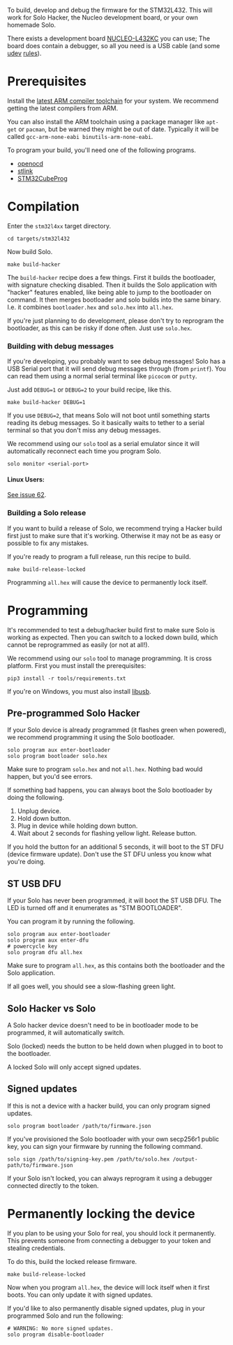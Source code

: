 To build, develop and debug the firmware for the STM32L432.  This will work
for Solo Hacker, the Nucleo development board, or your own homemade Solo.

There exists a development board [NUCLEO-L432KC](https://www.st.com/en/evaluation-tools/nucleo-l432kc.html) you can use;  The board does contain a debugger, so all you need is a USB cable (and some [udev](/udev) [rules](https://rust-embedded.github.io/book/intro/install/linux.html#udev-rules)).

# Prerequisites

Install the [latest ARM compiler toolchain](https://developer.arm.com/open-source/gnu-toolchain/gnu-rm/downloads) for your system.  We recommend getting the latest compilers from ARM.

You can also install the ARM toolchain  using a package manager like `apt-get` or `pacman`,
but be warned they might be out of date.  Typically it will be called `gcc-arm-none-eabi binutils-arm-none-eabi`.

To program your build, you'll need one of the following programs.

- [openocd](http://openocd.org)
- [stlink](https://github.com/texane/stlink)
- [STM32CubeProg](https://www.st.com/en/development-tools/stm32cubeprog.html)

# Compilation

Enter the `stm32l4xx` target directory.

```
cd targets/stm32l432
```

Now build Solo.

```
make build-hacker
```

The `build-hacker` recipe does a few things.  First it builds the bootloader, with
signature checking disabled.  Then it builds the Solo application with "hacker" features
enabled, like being able to jump to the bootloader on command.  It then merges bootloader
and solo builds into the same binary.  I.e. it combines `bootloader.hex` and `solo.hex`
into `all.hex`.

If you're just planning to do development, please don't try to reprogram the bootloader,
as this can be risky if done often.  Just use `solo.hex`.

### Building with debug messages

If you're developing, you probably want to see debug messages!  Solo has a USB
Serial port that it will send debug messages through (from `printf`).  You can read them using
a normal serial terminal like `picocom` or `putty`.

Just add `DEBUG=1` or `DEBUG=2` to your build recipe, like this.

```
make build-hacker DEBUG=1
```

If you use `DEBUG=2`, that means Solo will not boot until something starts reading
its debug messages.  So it basically waits to tether to a serial terminal so that you don't
miss any debug messages.

We recommend using our `solo` tool as a serial emulator since it will automatically
reconnect each time you program Solo.

```
solo monitor <serial-port>
```

#### Linux Users:

[See issue 62](https://github.com/solokeys/solo/issues/62).

### Building a Solo release

If you want to build a release of Solo, we recommend trying a Hacker build first
just to make sure that it's working.  Otherwise it may not be as easy or possible to
fix any mistakes.

If you're ready to program a full release, run this recipe to build.

```
make build-release-locked
```

Programming `all.hex` will cause the device to permanently lock itself.


# Programming

It's recommended to test a debug/hacker build first to make sure Solo is working as expected.
Then you can switch to a locked down build, which cannot be reprogrammed as easily (or not at all!).

We recommend using our `solo` tool to manage programming.  It is cross platform.  First you must
install the prerequisites:

```
pip3 install -r tools/requirements.txt
```

If you're on Windows, you must also install [libusb](https://sourceforge.net/projects/libusb-win32/files/libusb-win32-releases/1.2.6.0/).

## Pre-programmed Solo Hacker

If your Solo device is already programmed (it flashes green when powered), we recommend
programming it using the Solo bootloader.

```
solo program aux enter-bootloader
solo program bootloader solo.hex
```

Make sure to program `solo.hex` and not `all.hex`.  Nothing bad would happen, but you'd
see errors.

If something bad happens, you can always boot the Solo bootloader by doing the following.

1. Unplug device.
2. Hold down button.
3. Plug in device while holding down button.
4. Wait about 2 seconds for flashing yellow light.  Release button.

If you hold the button for an additional 5 seconds, it will boot to the ST DFU (device firmware update).
Don't use the ST DFU unless you know what you're doing.

## ST USB DFU

If your Solo has never been programmed, it will boot the ST USB DFU.  The LED is turned
off and it enumerates as "STM BOOTLOADER".

You can program it by running the following.

```
solo program aux enter-bootloader
solo program aux enter-dfu
# powercycle key
solo program dfu all.hex
```

Make sure to program `all.hex`, as this contains both the bootloader and the Solo application.

If all goes well, you should see a slow-flashing green light.

##  Solo Hacker vs Solo

A Solo hacker device doesn't need to be in bootloader mode to be programmed, it will automatically switch.

Solo (locked) needs the button to be held down when plugged in to boot to the bootloader.

A locked Solo will only accept signed updates.

## Signed updates

If this is not a device with a hacker build, you can only program signed updates.

```
solo program bootloader /path/to/firmware.json
```

If you've provisioned the Solo bootloader with your own secp256r1 public key, you can sign your
firmware by running the following command.

```
solo sign /path/to/signing-key.pem /path/to/solo.hex /output-path/to/firmware.json
```

If your Solo isn't locked, you can always reprogram it using a debugger connected directly
to the token.

# Permanently locking the device

If you plan to be using your Solo for real, you should lock it permanently.  This prevents
someone from connecting a debugger to your token and stealing credentials.

To do this, build the locked release firmware.
```
make build-release-locked
```

Now when you program `all.hex`, the device will lock itself when it first boots.  You can only update it
with signed updates.

If you'd like to also permanently disable signed updates, plug in your programmed Solo and run the following:

```
# WARNING: No more signed updates.
solo program disable-bootloader
```
